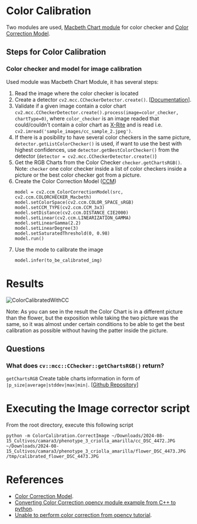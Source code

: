 # Color Calibration

Two modules are used, [Macbeth Chart module](https://docs.opencv.org/4.x/dd/d19/group__mcc.html) for color checker and [Color Correction Model](https://docs.opencv.org/4.x/de/df4/group__color__correction.html).

## Steps for Color Calibration

### Color checker and model for image calibration

Used module was Macbeth Chart Module, it has several steps:

1. Read the image where the color checker is located
2. Create a detector `cv2.mcc.CCheckerDetector.create()`. [[Documentation](https://docs.opencv.org/4.x/d9/d53/classcv_1_1mcc_1_1CCheckerDetector.html)].
3. Validate if a given image contain a color chart `cv2.mcc.CCheckerDetector.create().process(image=color_checker, chartType=0)`, where `color_checker` is an image readed that could/couldn't contain a color chart as [X-Rite](https://www.xrite.com/categories/calibration-profiling/colorchecker-classic) and is read i.e. `cv2.imread('sample_images/cc_sample_2.jpeg')`.
4. If there is a posibility to have several color checkers in the same picture, `detector.getListColorChecker()` is used, if want to use the best with highest confidences, use `detector.getBestColorChecker()` from the detector (`detector = cv2.mcc.CCheckerDetector.create()`)
5. Get the RGB Charts from the Color Checker `checker.getChartsRGB()`. Note: `checker` one color checker inside a list of color checkers inside a picture or the best color checker got from a picture.
6. Create the Color Correction Model ([CCM](https://docs.opencv.org/4.x/de/df4/group__color__correction.html))
   ```
   model = cv2.ccm_ColorCorrectionModel(src, cv2.ccm.COLORCHECKER_Macbeth)
   model.setColorSpace(cv2.ccm.COLOR_SPACE_sRGB)
   model.setCCM_TYPE(cv2.ccm.CCM_3x3)
   model.setDistance(cv2.ccm.DISTANCE_CIE2000)
   model.setLinear(cv2.ccm.LINEARIZATION_GAMMA)
   model.setLinearGamma(2.2)
   model.setLinearDegree(3)
   model.setSaturatedThreshold(0, 0.98)
   model.run()
   ```
8. Use the mode to calibrate the image
   ```
   model.infer(to_be_calibrated_img)
   ```

# Results

![ColorCalibratedWithCC](https://github.com/user-attachments/assets/8ac9ceb8-155e-457c-91a2-8032ba693c50)

Note: As you can see in the result the Color Chart is in a different picture than the flower, but the exposition while taking the two picture was the same, so it was almost under certain conditions to be able to get the best calibration as possible without having the patter inside the picture.

## Questions

### What does `cv::mcc::CChecker::getChartsRGB()` return?

`getChartsRGB` Create table charts information in form of `|p_size|average|stddev|max|min|`. [[Github Repository](https://github.com/opencv/opencv_contrib/blob/4.8.0/modules/mcc/src/checker_detector.cpp#L1237)]

# Executing the Image corrector script

From the root directory, execute this following script


```shell
python -m ColorCalibration.CorrectImage ~/Downloads/2024-08-15_Cultivos/camara3/phenotype_3_criolla_amarilla/cc_DSC_4472.JPG ~/Downloads/2024-08-15_Cultivos/camara3/phenotype_3_criolla_amarilla/flower_DSC_4473.JPG /tmp/calibrated_flower_DSC_4473.JPG
```


# References
* [Color Correction Model](https://docs.opencv.org/4.x/d1/dc1/tutorial_ccm_color_correction_model.html).
* [Converting Color Correction opencv module example from C++ to python](https://stackoverflow.com/questions/66302777/converting-color-correction-opencv-module-example-from-c-to-python).
* [Unable to perform color correction from opencv tutorial](https://forum.opencv.org/t/unable-to-perform-color-correction-from-opencv-tutorial/2141).
